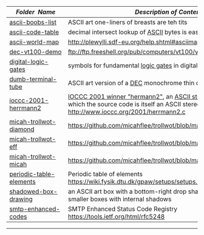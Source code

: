 |&nbsp;&nbsp;&nbsp;&nbsp;_Folder&nbsp;&nbsp;Name_&nbsp;&nbsp;&nbsp;&nbsp;| _Description of Contents_
|:----------------|--------------------------------------------------------------------------------------------------------------------------------------------------------
| [ascii-boobs-list](ascii-boobs-list) |  ASCII art one-liners of breasts are teh tits 
| [ascii-code-table](ascii-code-table) |  decimal intersect lookup of [ASCII](https://wikipedia.org/wiki/ASCII "American Standard Code for Information Interchange") bytes is easy to hex convert 
| [ascii-world-map](ascii-world-map) |  <http://plewylli.sdf-eu.org/help.shtml#asciimap> 
| [dec-vt100-demo](dec-vt100-demo) |  <ftp://ftp.freeshell.org/pub/computers/vt100/vt100.demo> 
| [digital-logic-gates](digital-logic-gates) |  symbols for fundamental [logic gates](https://wikipedia.org/wiki/Logic_gate) in digital electronic schematics 
| [dumb-terminal-tube](dumb-terminal-tube) |  ASCII art version of a [DEC](https://wikipedia.org/wiki/Digital_Equipment_Corporation "Digital Equipment Corporation") monochrome thin client like the [VT220](https://wikipedia.org/wiki/VT220) 
| [ioccc-2001-herrmann2](ioccc-2001-herrmann2) |  [IOCCC 2001 winner "hermann2"](http://www.ioccc.org/years.html#2001_herrmann2), an [ASCII stereogram](https://wikipedia.org/wiki/ASCII_stereogram) generator (for which the source code is itself an ASCII stereogram) <http://www.ioccc.org/2001/herrmann2.c> 
| [micah-trollwot-diamond](micah-trollwot-diamond) |  <https://github.com/micahflee/trollwot/blob/master/ascii_art/diamond.txt> 
| [micah-trollwot-eff](micah-trollwot-eff) |  <https://github.com/micahflee/trollwot/blob/master/ascii_art/eff.txt> 
| [micah-trollwot-micah](micah-trollwot-micah) |  <https://github.com/micahflee/trollwot/blob/master/ascii_art/micah.txt> 
| [periodic-table-elements](periodic-table-elements) |  Periodic table of elements <https://wiki.fysik.dtu.dk/gpaw/setups/setups.html#periodic-table> 
| [shadowed-box-drawing](shadowed-box-drawing) |  an ASCII art box with a bottom-right drop shadow below several other smaller boxes with internal shadows 
| [smtp-enhanced-codes](smtp-enhanced-codes) |  SMTP Enhanced Status Code Registry <https://tools.ietf.org/html/rfc5248> 

* * *

